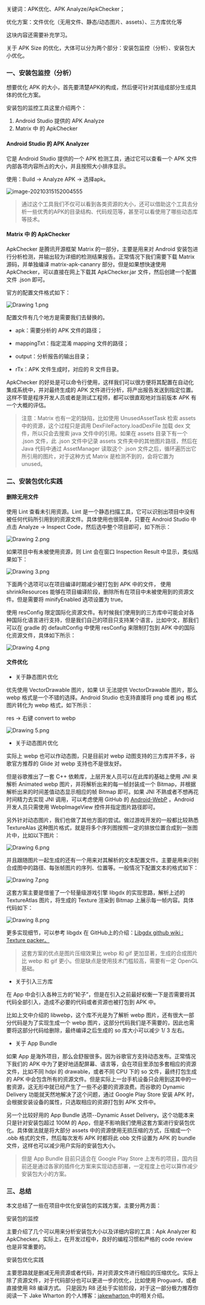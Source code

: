 关键词：APK优化、APK Analyze/ApkChecker；

优化方案：文件优化（无用文件、静态/动态图片、assets）、三方库优化等

这块内容还需要补充学习。



关于 APK Size 的优化，大体可以分为两个部分：安装包监控（分析）、安装包大小优化。



### 一、安装包监控（分析）

想要优化 APK 的大小，首先要清楚APK的构成，然后便可针对其组成部分生成具体的优化方案。

安装包的监控工具这里介绍两个：

1. Android Studio 提供的 APK Analyze
2. Matrix 中 的 ApkChecker

#### Android Studio 的 APK Analyzer

它是 Android Studio 提供的一个 APK 检测工具，通过它可以查看一个 APK 文件内部各项内容所占的大小，并且按照大小排序显示。

使用：Build -> Analyze APK -> 选择apk。

![image-20210315152004555](C:\Users\NJCS\AppData\Roaming\Typora\typora-user-images\image-20210315152004555.png)

> 通过这个工具我们不仅可以看到各类资源的大小，还可以借助这个工具去分析一些优秀的APK的目录结构、代码规范等，甚至可以看使用了哪些动态库等技术。

#### Matrix 中 的 ApkChecker

ApkChecker 是腾讯开源框架 Matrix 的一部分，主要是用来对 Android 安装包进行分析检测，并输出较为详细的检测结果报告。正常情况下我们需要下载 Matrix 源码，并单独编译 matrix-apk-cananry 部分。但是如果想快速使用 ApkChecker，可以直接在网上下载其 ApkChecker.jar 文件，然后创建一个配置文件 .json 即可。

官方的配置文件格式如下：

![Drawing 1.png](https://s0.lgstatic.com/i/image/M00/1D/8C/Ciqc1F7iDxeAWk0XAAGXToDFD8k730.png)

配置文件有几个地方是需要我们去替换的。

- apk：需要分析的 APK 文件的路径；

- mappingTxt：指定混淆 mapping 文件的路径；

- output：分析报告的输出目录；

- rTx：APK 文件生成时，对应的 R 文件目录。


ApkChecker 的好处是可以命令行使用，这样我们可以很方便将其配置在自动化集成系统中，并对最终生成的 APK 文件进行分析，将产出报告发送到指定位置。这样不管是程序开发人员或者是测试工程师，都可以很直观地对当前版本 APK 有一个大概的评估。

> 注意：Matrix 也有一定的缺陷，比如使用 UnusedAssetTask 检索 assets 中的资源，这个过程只是调用 DexFileFactory.loadDexFile 加载 dex 文件，所以只会去搜索 java 文件中的引用。如果在 assets 目录下有一个 .json 文件，此 .json 文件中记录 assets 文件夹中的其他图片路径，然后在 Java 代码中通过 AssetManager 读取这个 .json 文件之后，循环遍历出它所引用的图片，对于这种方式 Matrix 是检测不到的，会将它置为 unused。

### 二、安装包优化实践

#### 删除无用文件

使用 Lint 查看未引用资源。Lint 是一个静态扫描工具，它可以识别出项目中没有被任何代码所引用到的资源文件。具体使用也很简单，只要在 Android Studio 中点击 Analyze -> Inspect Code，然后选中整个项目即可，如下所示：

![Drawing 2.png](https://s0.lgstatic.com/i/image/M00/1D/8C/Ciqc1F7iDyuAfUVWAASa1y2IUjk925.png)

如果项目中有未被使用资源，则 Lint 会在窗口 Inspection Result 中显示，类似结果如下：

![Drawing 3.png](https://s0.lgstatic.com/i/image/M00/1D/98/CgqCHl7iDzGAA1xGAADeNuNw4Kg407.png)

下面两个选项可以在项目编译时期减少被打包到 APK 中的文件， 使用 shrinkResources 能够在项目编译阶段，删除所有在项目中未被使用到的资源文件。但是需要将 minifyEnabled 选项设置为 true。

使用 resConfig 限定国际化资源文件。有时候我们使用到的三方库中可能会对各种国际化语言进行支持，但是我们自己的项目只支持某个语言，比如中文，那我们可以在 gradle 的 defaultConfig 中使用 resConfig 来限制打包到 APK 中的国际化资源文件，具体如下所示：

![Drawing 4.png](https://s0.lgstatic.com/i/image/M00/1D/8C/Ciqc1F7iDziAHFtMAABQrq4bjvI623.png)

#### 文件优化

- 关于静态图片优化


优先使用 VectorDrawable 图片，如果 UI 无法提供 VectorDrawable 图片，那么 webp 格式是一个不错的选择。Android Studio 也支持直接将 png 或者 jpg 格式图片转化为 webp 格式，如下所示：

res -> 右键 convert to webp

![Drawing 5.png](https://s0.lgstatic.com/i/image/M00/1D/98/CgqCHl7iD0CAIBL9AADuuOoqScw829.png)

- 关于动态图片优化

实际上 webp 也可以作动态图，只是目前对 webp 动图支持的三方库并不多，谷歌官方推荐的 Glide 对 webp 支持也不是很友好。

但是谷歌推出了一套 C++ 依赖库，上层开发人员可以在此库的基础上使用 JNI 来解析 Animated webp 图片，并将解析出来的每一帧封装成一个 Bitmap，并根据解析出来的时间差值动态显示相应的帧 Bitmap 即可。如果 JNI 不熟或者不想再花时间精力去实现 JNI 调用，可以考虑使用 GitHub 的 [Android-WebP](https://github.com/McoyJiang/Android-WebP) 。Android 开发人员只需使用 WebpImageView 控件并指定图片路径即可。

另外针对动态图片，我们也做了其他方面的尝试。做过游戏开发的一般都比较熟悉 TextureAlas 这种图片格式，就是将多个序列图按照一定的排放位置合成到一张图片中，比如以下图片：

![Drawing 6.png](https://s0.lgstatic.com/i/image/M00/1D/8C/Ciqc1F7iD02AfSHDAAhMCw88tKw252.png)

并且跟随图片一起生成的还有一个用来对其解析的文本配置文件。主要是用来识别合成图中的路径、每张帧图片的序列、位置等。一般情况下配置文本的格式如下：

![Drawing 7.png](https://s0.lgstatic.com/i/image/M00/1D/8C/Ciqc1F7iD1OAQHiyAADyfh_8hwY702.png)

这套方案主要是借鉴了一个轻量级游戏引擎 libgdx 的实现思路，解析上述的 TextureAtlas 图片，将生成的 Texture 渲染到 Bitmap 上展示每一帧内容。具体代码如下：

![Drawing 8.png](https://s0.lgstatic.com/i/image/M00/1D/8C/Ciqc1F7iD1mAE4P6AAF6BeEgjAE934.png)

更多实现细节，可以参考 libgdx 在 GitHub上的介绍：[Libgdx github wiki : Texture packer。](https://github.com/libgdx/libgdx/wiki/Texture-packer#textureatlas)

> 这套方案的优点是图片压缩效果比 webp 和 gif 更加显著，生成的合成图片比 webp 和 gif 更小。但是缺点是使用技术门槛较高，需要有一定 OpenGL 基础。

- 关于引入三方库

在 App 中会引入各种三方的”轮子”，但是在引入之前最好权衡一下是否需要将其代码全部引入，造成不必要的代码或者资源也被打包到 APK 中。

比如上文中介绍的 libwebp，这个库不光是为了解析 webp 图片，还有很大一部分代码是为了实现生成一个 webp 图片，这部分代码我们是不需要的，因此也需要将这部分代码给删除，最终编译之后生成的 so 库大小可以减少 1/ 3 左右。

- 关于 App Bundle

如果 App 是海外项目，那么会舒服很多。因为谷歌官方支持动态发布。正常情况下我们的 APK 中为了更好地适配屏幕、语言等，会在项目里添加多套相应的资源文件，比如不同 hdpi 的 drawable，或者不同 CPU 下的 so 文件，最终打包生成的 APK 中会包含所有的资源文件。但是实际上一台手机设备只会用到这其中的一套资源，这无形中就已经产生了一些不必要的资源浪费。而谷歌的 Dynamic Delivery 功能就天然地解决了这个问题，通过 Google Play Store 安装 APK 时，会根据安装设备的属性，只选取相应的资源打包到 APK 文件中。

另一个比较好用的 App Bundle 选项--Dynamic Asset Delivery。这个功能本来只是针对安装包超过 100M 的 App，但是不影响我们使用这套方案进行安装包优化。具体做法就是将大部分 assets 中的资源使用无损压缩的方式，压缩成一个 .obb 格式的文件，然后每次发布 APK 时都将此 obb 文件设置为 APK 的 bundle 文件，这样也可以减少用户实际的安装包大小。

> 但是 App Bundle 目前只适合在 Google Play Store 上发布的项目，国内目前还是通过各家的插件化方案来实现动态部署，一定程度上也可以算作减少安装包大小的方案。

### 三、总结

本文总结了一些在项目中优化安装包的实践方案，主要分两方面：

安装包的监控

主要介绍了几个可以用来分析安装包大小以及详细内容的工具：Apk Analyzer 和 ApkChecker。实际上，在开发过程中，良好的编程习惯和严格的 code review 也是非常重要的。

安装包优化实践

主要思路就是删减无用资源或者代码，并对资源文件进行相应的压缩优化。实际上除了资源文件，对于代码部分也可以更进一步的优化，比如使用 Proguard，或者直接使用 R8 编译方式。 只是因为 R8 还处于实验阶段，对于这一部分极力推荐你阅读一下 Jake Wharton 的个人博客：[jakewharton ](https://jakewharton.com/blog/)中的相关介绍。

